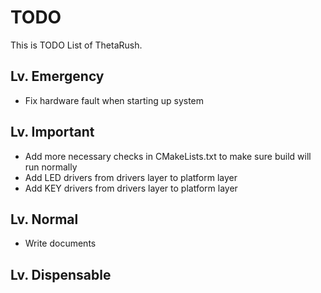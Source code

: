 # TODO

This is TODO List of ThetaRush.

## Lv. Emergency

- Fix hardware fault when starting up system

## Lv. Important

- Add more necessary checks in CMakeLists.txt to make sure build will run normally
- Add LED drivers from drivers layer to platform layer
- Add KEY drivers from drivers layer to platform layer

## Lv. Normal

- Write documents

## Lv. Dispensable
